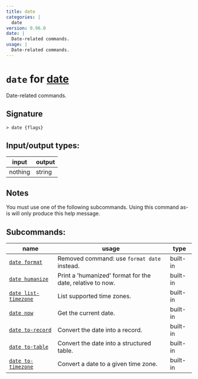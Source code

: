```yaml
---
title: date
categories: |
  date
version: 0.96.0
date: |
  Date-related commands.
usage: |
  Date-related commands.
---
```

<!-- This file is automatically generated. Please edit the command in https://github.com/nushell/nushell instead. -->

# `date` for [date](/commands/categories/date.md)

<div class='command-title'>Date-related commands.</div>

## Signature

```> date {flags} ```


## Input/output types:

| input   | output |
| ------- | ------ |
| nothing | string |

## Notes
You must use one of the following subcommands. Using this command as-is will only produce this help message.

## Subcommands:

| name                                                         | usage                                                     | type     |
| ------------------------------------------------------------ | --------------------------------------------------------- | -------- |
| [`date format`](/commands/docs/date_format.md)               | Removed command: use `format date` instead.               | built-in |
| [`date humanize`](/commands/docs/date_humanize.md)           | Print a 'humanized' format for the date, relative to now. | built-in |
| [`date list-timezone`](/commands/docs/date_list-timezone.md) | List supported time zones.                                | built-in |
| [`date now`](/commands/docs/date_now.md)                     | Get the current date.                                     | built-in |
| [`date to-record`](/commands/docs/date_to-record.md)         | Convert the date into a record.                           | built-in |
| [`date to-table`](/commands/docs/date_to-table.md)           | Convert the date into a structured table.                 | built-in |
| [`date to-timezone`](/commands/docs/date_to-timezone.md)     | Convert a date to a given time zone.                      | built-in |